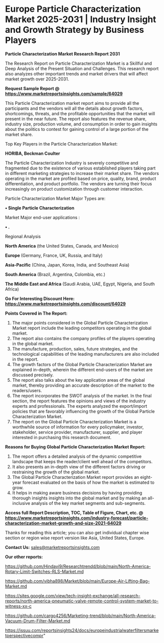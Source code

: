 # Europe Particle Characterization Market 2025-2031 | Industry Insight and Growth Strategy by Business Players

<strong>Particle Characterization Market Research Report 2031</strong>

The Research Report on Particle Characterization Market is a Skillful and Deep Analysis of the Present Situation and Challenges. This research report also analyzes other important trends and market drivers that will affect market growth over 2025-2031.

<strong>Request Sample Report @ <a href=https://www.marketreportsinsights.com/sample/64029>https://www.marketreportsinsights.com/sample/64029</a></strong>

This Particle Characterization market report aims to provide all the participants and the vendors will all the details about growth factors, shortcomings, threats, and the profitable opportunities that the market will present in the near future. The report also features the revenue share, industry size, production volume, and consumption in order to gain insights about the politics to contest for gaining control of a large portion of the market share.

Top Key Players in the Particle Characterization Market:

<strong>HORIBA, Beckman Coulter</strong>

The Particle Characterization Industry is severely competitive and fragmented due to the existence of various established players taking part in different marketing strategies to increase their market share. The vendors operating in the market are profiled based on price, quality, brand, product differentiation, and product portfolio. The vendors are turning their focus increasingly on product customization through customer interaction.

Particle Characterization Market Major Types are:

<strong>• Single Particle Characterization</strong>

Market Major end-user applications :

<strong>• .</strong>

Regional Analysis

</u><strong><b>North America</b></strong> (the United States, Canada, and Mexico)

<strong><b>Europe </b></strong>(Germany, France, UK, Russia, and Italy)

<strong><b>Asia-Pacific</b></strong> (China, Japan, Korea, India, and Southeast Asia)

<strong><b>South America</b></strong> (Brazil, Argentina, Colombia, etc.)

<strong><b>The Middle East and Africa</b></strong> (Saudi Arabia, UAE, Egypt, Nigeria, and South Africa)

<strong>Go For Interesting Discount Here: <a href=https://www.marketreportsinsights.com/discount/64029>https://www.marketreportsinsights.com/discount/64029</a></strong>

<strong>Points Covered in The Report:</strong>
<ol>
  <li>The major points considered in the Global Particle Characterization Market report include the leading competitors operating in the global market.</li>
  <li>The report also contains the company profiles of the players operating in the global market.</li>
  <li>The manufacture, production, sales, future strategies, and the technological capabilities of the leading manufacturers are also included in the report.</li>
  <li>The growth factors of the Global Particle Characterization Market are explained in-depth, wherein the different end-users of the market are discussed precisely.</li>
  <li>The report also talks about the key application areas of the global market, thereby providing an accurate description of the market to the readers/users.</li>
  <li>The report incorporates the SWOT analysis of the market. In the final section, the report features the opinions and views of the industry experts and professionals. The experts analyzed the export/import policies that are favorably influencing the growth of the Global Particle Characterization Market.</li>
  <li>The report on the Global Particle Characterization Market is a worthwhile source of information for every policymaker, investor, stakeholder, service provider, manufacturer, supplier, and player interested in purchasing this research document.</li>
</ol>
<strong>Reasons for Buying Global Particle Characterization Market Report:</strong>

<ol>
  <li>The report offers a detailed analysis of the dynamic competitive landscape that keeps the reader/client well ahead of the competitors.</li>
  <li>It also presents an in-depth view of the different factors driving or restraining the growth of the global market.</li>
  <li>The Global Particle Characterization Market report provides an eight-year forecast evaluated on the basis of how the market is estimated to grow.</li>
  <li>It helps in making aware business decisions by having providing thorough insights insights into the global market and by making an all-inclusive analysis of the key market segments and sub-segments.</li>
</ol>
<strong>Access full Report Description, TOC, Table of Figure, Chart, etc. @ <a href=https://www.marketreportsinsights.com/industry-forecast/particle-characterization-market-growth-and-size-2021-64029>https://www.marketreportsinsights.com/industry-forecast/particle-characterization-market-growth-and-size-2021-64029</a></strong>


Thanks for reading this article; you can also get individual chapter wise section or region wise report version like Asia, United States, Europe.

<strong>Contact Us:</strong>
sales@marketreportsinsights.com

<strong>Our other reports:</strong>

<a href=https://github.com/Hindavi9/Researchtrendd/blob/main/North-America-Rotary-Limit-Switches-RLS-Market.md>https://github.com/Hindavi9/Researchtrendd/blob/main/North-America-Rotary-Limit-Switches-RLS-Market.md</a>

<a href=https://github.com/vibha898/Market/blob/main/Europe-Air-Lifting-Bag-Market.md>https://github.com/vibha898/Market/blob/main/Europe-Air-Lifting-Bag-Market.md</a>

<a href=https://sites.google.com/view/tech-insight-exchange/all-research-reports/north-america-pneumatic-valve-remote-control-system-market-to-witness-xx-c>https://sites.google.com/view/tech-insight-exchange/all-research-reports/north-america-pneumatic-valve-remote-control-system-market-to-witness-xx-c</a>

<a href=https://github.com/cargo4256/Marketing-trend/blob/main/North-America-Vacuum-Drum-Filter-Market.md>https://github.com/cargo4256/Marketing-trend/blob/main/North-America-Vacuum-Drum-Filter-Market.md</a>

<a href=https://issuu.com/reportsinsights24/docs/europeindustrialwaterfiltersmarketperspectivecompr>https://issuu.com/reportsinsights24/docs/europeindustrialwaterfiltersmarketperspectivecompr</a>"

